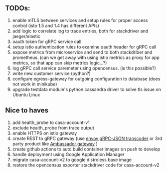## TODOs:
1. enable mTLS between services and setup rules for proper access control (isto 1.5 and 1.4 has different APIs)
2. add logic to correlate log to trace entries, both for stackdriver and jaeger/elastic
3. oauth token for gRPC service call
4. setup istio authentication rules to examine oauth header for gRPC call
5. expose metrics from microservice and send to both stackdriber and prometheus. (can we get away with using istio metrics as proxy for app metrics, so that app can skip metrics logic...?)
6. log gRPC call service paremeter using opencensus. (is this possible?)
7. write new customer service (python?)
8. configure egress-gateway for outgoing configuration to database (does not work in minikube)
9. upgrade testdata module's python cassandra driver to solve tls issue on Ubuntu Linux

## Nice to haves
1. add health_probe to casa-account-v1
2. exclude health_probe from trace output
3. enable HTTPS on istio gateway
4. create REST to gRPC gateway (use [envoy gRPC-JSON transcoder](https://www.envoyproxy.io/docs/envoy/latest/configuration/http/http_filters/grpc_json_transcoder_filter) or 3rd party product like [Ambassador gateway](https://www.getambassador.io/) )
5. create github actions to auto build container images on push to develop
6. handle deployment using Google Application Manager
7. migrate casa-account-v2 to google distroless base image
8. restore the opencensus exporter stackdriver code for casa-account-v2


